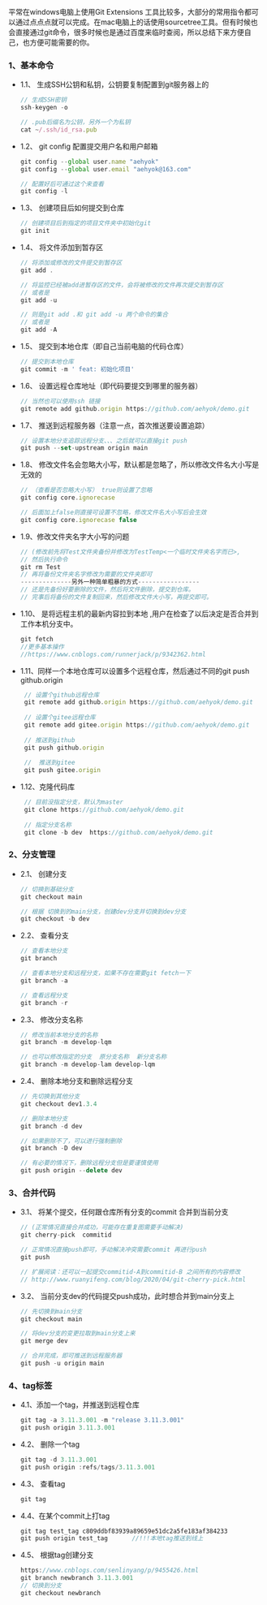  
   平常在windows电脑上使用Git Extensions 工具比较多，大部分的常用指令都可以通过点点点就可以完成。在mac电脑上的话使用sourcetree工具。但有时候也会直接通过git命令，很多时候也是通过百度来临时查阅，所以总结下来方便自己，也方便可能需要的你。
   

### 1、基本命令
- 1.1、 生成SSH公钥和私钥，公钥要复制配置到git服务器上的
    ```javascript
    // 生成SSH密钥
    ssh-keygen -o   
    
    // .pub后缀名为公钥，另外一个为私钥
    cat ~/.ssh/id_rsa.pub 
    ```
- 1.2、 git config 配置提交用户名和用户邮箱
    ```javascript
    git config --global user.name "aehyok"
    git config --global user.email "aehyok@163.com"
    
    // 配置好后可通过这个来查看
    git config -l 
    ```
- 1.3、 创建项目后如何提交到仓库
    ```javascript
    // 创建项目后到指定的项目文件夹中初始化git
    git init 
    ``` 
- 1.4、 将文件添加到暂存区
    ```javascript
    // 将添加或修改的文件提交到暂存区
    git add . 
    
    // 将监控已经被add进暂存区的文件，会将被修改的文件再次提交到暂存区
    // 或者是
    git add -u 
    
    // 则是git add .和 git add -u 两个命令的集合 
    // 或者是
    git add -A 
    ```
- 1.5、 提交到本地仓库（即自己当前电脑的代码仓库）
    ```javascript
    // 提交到本地仓库
    git commit -m ' feat: 初始化项目'   
    ```
- 1.6、 设置远程仓库地址（即代码要提交到哪里的服务器）
    ```javascript
    // 当然也可以使用ssh 链接
    git remote add github.origin https://github.com/aehyok/demo.git   
    ```
- 1.7、 推送到远程服务器（注意一点，首次推送要设置追踪）
    ```javascript
    // 设置本地分支追踪远程分支、、、之后就可以直接git push
    git push --set-upstream origin main
    ```
- 1.8、 修改文件名会忽略大小写，默认都是忽略了，所以修改文件名大小写是无效的
    ```javascript
    // （查看是否忽略大小写） true则设置了忽略
    git config core.ignorecase
    
    // 后面加上false则直接可设置不忽略，修改文件名大小写后会生效
    git config core.ignorecase false  
    ```
- 1.9、修改文件夹名字大小写的问题
    ```javascript
    // (修改前先将Test文件夹备份并修改为TestTemp<一个临时文件夹名字而已>,
    // 然后执行命令
    git rm Test 
    // 再将备份文件夹名字修改为需要的文件夹即可
    --------------另外一种简单粗暴的方式-----------------
    // 还是先备份好要删除的文件，然后将文件删除，提交到仓库。
    // 完事后将备份的文件复制回来，然后修改文件大小写，再提交即可。
    ```     
- 1.10、 是将远程主机的最新内容拉到本地 ,用户在检查了以后决定是否合并到工作本机分支中。
    ```javascript
    git fetch
    //更多基本操作
    //https://www.cnblogs.com/runnerjack/p/9342362.html
    ``` 
- 1.11、同样一个本地仓库可以设置多个远程仓库，然后通过不同的git push github.origin
   ```javascript
    // 设置个github远程仓库
    git remote add github.origin https://github.com/aehyok/demo.git
    
    // 设置个gitee远程仓库
    git remote add gitee.origin https://github.com/aehyok/demo.git
    
    // 推送到github
    git push github.origin
    
    //  推送到gitee
    git push gitee.origin
   ``` 
- 1.12、克隆代码库
   ```javascript
    // 目前没指定分支，默认为master
    git clone https://github.com/aehyok/demo.git
    
    // 指定分支名称
    git clone -b dev  https://github.com/aehyok/demo.git
   ```     
### 2、分支管理    
- 2.1、 创建分支
    ```javascript
    // 切换到基础分支
    git checkout main
    
    // 根据 切换到的main分支，创建dev分支并切换到dev分支
    git checkout -b dev
    ```       
- 2.2、 查看分支
    ```javascript
    // 查看本地分支
    git branch
    
    // 查看本地分支和远程分支，如果不存在需要git fetch一下
    git branch -a
    
    // 查看远程分支
    git branch -r 
- 2.3、 修改分支名称
    ```javascript
    // 修改当前本地分支的名称
    git branch -m develop-lqm
    
    // 也可以修改指定的分支  原分支名称  新分支名称
    git branch -m develop-lam develop-lqm
    ```
- 2.4、 删除本地分支和删除远程分支
    ```javascript
    // 先切换到其他分支
    git checkout dev1.3.4
    
    // 删除本地分支
    git branch -d dev
    
    // 如果删除不了，可以进行强制删除
    git branch -D dev 
    
    // 有必要的情况下，删除远程分支但是要谨慎使用
    git push origin --delete dev    
    ``` 
### 3、合并代码    
- 3.1、 将某个提交，任何跟仓库所有分支的commit 合并到当前分支
    ```javascript
    // (正常情况直接合并成功，可能存在重复图需要手动解决)
    git cherry-pick  commitid
    
    // 正常情况直接push即可，手动解决冲突需要commit 再进行push
    git push
    
    // 扩展阅读：还可以一起提交commitid-A到commitid-B 之间所有的内容修改
    // http://www.ruanyifeng.com/blog/2020/04/git-cherry-pick.html
    ```
- 3.2、 当前分支dev的代码提交push成功，此时想合并到main分支上
     ```javascript
     // 先切换到main分支
     git checkout main
     
     // 将dev分支的变更拉取到main分支上来
     git merge dev
     
     // 合并完成，即可推送到远程服务器
     git push -u origin main
     ````
    
### 4、tag标签
- 4.1、添加一个tag，并推送到远程仓库
    ```javascript
    git tag -a 3.11.3.001 -m "release 3.11.3.001"
    git push origin 3.11.3.001
    ```
- 4.2、 删除一个tag
    ```javascript
    git tag -d 3.11.3.001
    git push origin :refs/tags/3.11.3.001  
    ```
- 4.3、 查看tag
    ```javascript
    git tag
    ```
- 4.4、在某个commit上打tag
    ```javascript
    git tag test_tag c809ddbf83939a89659e51dc2a5fe183af384233　　　　
    git push origin test_tag　　　　//!!!本地tag推送到线上
    ```
- 4.5、 根据tag创建分支
    ```javascript
    https://www.cnblogs.com/senlinyang/p/9455426.html
    git branch newbranch 3.11.3.001
    // 切换到分支
    git checkout newbranch
    ```
